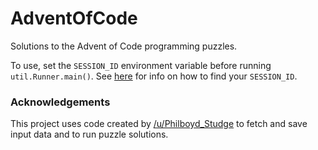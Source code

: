 # AdventOfCode
Solutions to the Advent of Code programming puzzles.

To use, set the `SESSION_ID` environment variable before running `util.Runner.main()`. See [here](https://github.com/wimglenn/advent-of-code/issues/1) for info on how to find your `SESSION_ID`.

### Acknowledgements
This project uses code created by [/u/Philboyd_Studge](https://www.reddit.com/user/Philboyd_Studge) to fetch and save input data and to run puzzle solutions.
